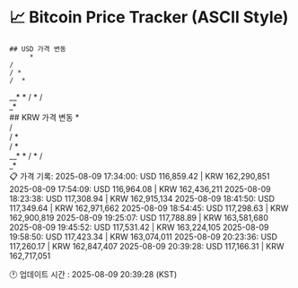 # 📈 Bitcoin Price Tracker (ASCII Style)
    ## USD 가격 변동 
         *    
    /     
    / *   
    /  *  
  __*   * 
 /       *
 /        
_*        
    ## KRW 가격 변동
         *    
    /     
    / *   
    /  *  
  __*   * 
 /       *
 /        
_*        
    📋 가격 기록:
    2025-08-09 17:34:00: USD 116,859.42 | KRW 162,290,851
2025-08-09 17:54:09: USD 116,964.08 | KRW 162,436,211
2025-08-09 18:23:38: USD 117,308.94 | KRW 162,915,134
2025-08-09 18:41:50: USD 117,349.64 | KRW 162,971,662
2025-08-09 18:54:45: USD 117,298.63 | KRW 162,900,819
2025-08-09 19:25:07: USD 117,788.89 | KRW 163,581,680
2025-08-09 19:45:52: USD 117,531.42 | KRW 163,224,105
2025-08-09 19:58:50: USD 117,423.34 | KRW 163,074,011
2025-08-09 20:23:36: USD 117,260.17 | KRW 162,847,407
2025-08-09 20:39:28: USD 117,166.31 | KRW 162,717,051
    
🕐 업데이트 시간 : 2025-08-09 20:39:28 (KST)
